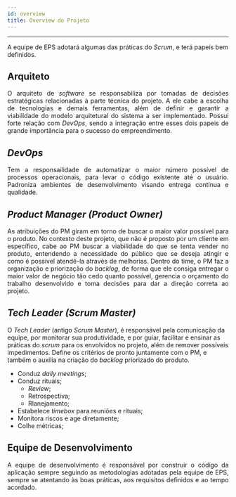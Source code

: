 ```yaml
---
id: overview    
title: Overview do Projeto
---
```


***

A equipe de EPS adotará algumas das práticas do _Scrum_, e terá papeis bem definidos.

## Arquiteto  
<p align="justify">  
O arquiteto de <i>software</i> se responsabiliza por tomadas de decisões estratégicas relacionadas à parte técnica do projeto. A ele cabe a escolha de tecnologias e demais ferramentas, além de definir e garantir a viabilidade do modelo arquitetural do sistema a ser implementado. Possui forte relação com <i>DevOps</i>, sendo a integração entre esses dois papeis de grande importância para o sucesso do empreendimento.</p>

## _DevOps_   
<p align="justify">  
Tem a responsailidade de automatizar o maior número possível de processos operacionais, para levar o código existente até o usuário. Padroniza ambientes de desenvolvimento visando entrega contínua e qualidade.
</p>   


## _Product Manager (Product Owner)_    
<p align="justify">  
As atribuições do PM giram em torno de buscar o maior valor possível para o produto. No contexto deste projeto, que não é proposto por um cliente em específico, cabe ao PM buscar a viabilidade do que se tenta vender no produto, entendendo a necessidade do público que se deseja atingir e como é possível atendê-la através de melhorias. Dentro do time, o PM faz a organização e priorização do <i>backlog</i>, de forma que ele consiga entregar o maior valor de negócio tão cedo quanto possível, gerencia o orçamento do trabalho desenvolvido e toma decisões para dar a direção correta ao projeto.</p>

## _Tech Leader (Scrum Master)_   
O <i>Tech Leader</i> (antigo <i>Scrum Master</i>), é responsável pela comunicação da equipe, por monitorar sua produtividade, e por guiar, facilitar e ensinar as práticas do <i>scrum</i> para os envolvidos no projeto, além de remover possíveis impedimentos. Define os critérios de pronto juntamente com o PM, e também o auxilia na criação do <i>backlog</i> priorizado do produto.
  
- Conduz _daily meetings_;
- Conduz rituais;
   - _Review_;
   - Retrospectiva;
   - Rlanejamento;
- Estabelece _timebox_ para reuniões e rituais;
- Monitora riscos e age diretamente;
- Colhe métricas;

## Equipe de Desenvolvimento   
<p align="justify">  
A equipe de desenvolvimento é responsável por construir o código da aplicação sempre seguindo as metodologias adotadas pela equipe de EPS, sempre se atentando às boas práticas, aos requisitos definidos e ao tempo acordado.</p>


